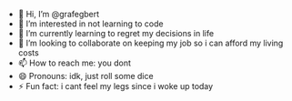 - 👋 Hi, I’m @grafegbert
- 👀 I’m interested in not learning to code
- 🌱 I’m currently learning to regret my decisions in life
- 💞️ I’m looking to collaborate on keeping my job so i can afford my living costs
- 📫 How to reach me: you dont
- 😄 Pronouns: idk, just roll some dice
- ⚡ Fun fact: i cant feel my legs since i woke up today

<!---
grafegbert/grafegbert is a ✨ special ✨ repository because its `README.md` (this file) appears on your GitHub profile.
You can click the Preview link to take a look at your changes.
--->
